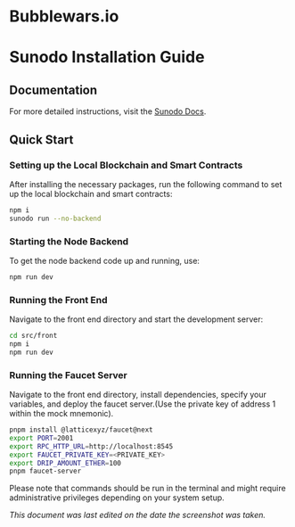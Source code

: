# Bubblewars.io

# Sunodo Installation Guide

## Documentation
For more detailed instructions, visit the [Sunodo Docs](https://docs.sunodo.io/guide/introduction/installing).

## Quick Start

### Setting up the Local Blockchain and Smart Contracts

After installing the necessary packages, run the following command to set up the local blockchain and smart contracts:

```bash
npm i
sunodo run --no-backend
```

### Starting the Node Backend

To get the node backend code up and running, use:

```bash
npm run dev
```

### Running the Front End

Navigate to the front end directory and start the development server:

```bash
cd src/front
npm i
npm run dev
```

### Running the Faucet Server

Navigate to the front end directory, install dependencies, specify your variables, and deploy the faucet server.(Use the private key of address 1 within the mock mnemonic).

```bash
pnpm install @latticexyz/faucet@next
export PORT=2001 
export RPC_HTTP_URL=http://localhost:8545 
export FAUCET_PRIVATE_KEY=<PRIVATE_KEY>
export DRIP_AMOUNT_ETHER=100 
pnpm faucet-server
```


Please note that commands should be run in the terminal and might require administrative privileges depending on your system setup.

*This document was last edited on the date the screenshot was taken.*
